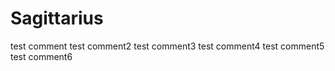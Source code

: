 # Sagittarius
  test comment
  test comment2
  test comment3
  test comment4
  test comment5
  test comment6
